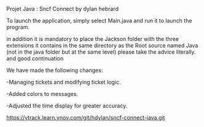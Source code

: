 Projet Java : Sncf Connect
by dylan hebrard


To launch the application, simply select Main.java and run it to launch the program.

in addition it is mandatory to place the Jackson folder with the three extensions it contains in the same directory as the Root source named Java (not in the java folder but at the same level) please take the advice literally.
and good continuation


We have made the following changes:

-Managing tickets and modifying ticket logic.

-Added colors to messages.

-Adjusted the time display for greater accuracy.


https://ytrack.learn.ynov.com/git/hdylan/sncf-connect-java.git

